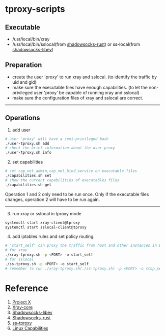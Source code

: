 # tproxy-scripts
## Executable
- /usr/local/bin/xray
- /usr/local/bin/sslocal(from [shadowsocks-rust](https://github.com/shadowsocks/shadowsocks-rust)) or ss-local(from [shadowsocks-libev](https://github.com/shadowsocks/shadowsocks-libev))

## Preparation
- create the user 'proxy' to run xray and sslocal. (to identify the traffic by uid and gid)
- make sure the executable files have enough capabilities. (to let the non-privileged user 'proxy' be capable of running xray and sslocal)
- make sure the configuration files of xray and sslocal are correct.

---

## Operations
1. add user
```bash
# user 'proxy' will have a semi-privileged bash
./user-tproxy.sh add
# check the brief information about the user proxy
./user-tproxy.sh info
```
2. set capabilities
```bash
# set cap_net_admin,cap_net_bind_service on executable files
./capabilities.sh set
# show the current capabilities of executables files
./capabilities.sh get
```
Operation 1 and 2 only need to be run once.
Only if the executable files changes, operation 2 will have to be run again.

---
3. run xray or sslocal in tproxy mode
```bash
systemctl start xray-client@tproxy
systemctl start sslocal-client@tproxy
```
4. add iptables rules and set policy routing
```bash
# 'start_self' can proxy the traffic from host and other instances in LAN while 'start' can not proxy the traffic from host.
# for xray
./xray-tproxy.sh -p <PORT> -o start_self
# for sslocal
./ss-tproxy.sh -p <PORT> -o start_self
# remember to run ./xray-tproxy.sh(./ss-tproxy.sh) -p <PORT> -o stop_self when you don't want the traffic to be proxied.
```
# Reference
1. [Project X](https://xtls.github.io/)
2. [Xray-core](https://github.com/XTLS/Xray-core)
3. [Shadowsocks-libev](https://github.com/shadowsocks/shadowsocks-libev)
4. [Shadowsocks-rust](https://github.com/shadowsocks/shadowsocks-rust)
5. [ss-tproxy](https://github.com/zfl9/ss-tproxy)
6. [Linux Capabilities](https://github.com/ContainerSolutions/capabilities-blog)
